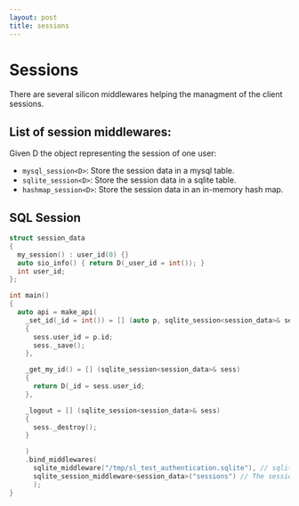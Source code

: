 ```yaml
---
layout: post
title: sessions
---
```


Sessions
======================

There are several silicon middlewares helping the managment of the
client sessions.


## List of session middlewares:

Given D the object representing the session of one user:

 - ```mysql_session<D>```: Store the session data in a mysql table.
 - ```sqlite_session<D>```: Store the session data in a sqlite table.
 - ```hashmap_session<D>```: Store the session data in an in-memory hash map.

## SQL Session

```c++
struct session_data
{
  my_session() : user_id(0) {}
  auto sio_info() { return D(_user_id = int()); }
  int user_id;
};

int main()
{
  auto api = make_api(
    _set_id(_id = int()) = [] (auto p, sqlite_session<session_data>& sess)
    {
      sess.user_id = p.id;
      sess._save();
    },

    _get_my_id() = [] (sqlite_session<session_data>& sess)
    {
      return D(_id = sess.user_id;
    },

    _logout = [] (sqlite_session<session_data>& sess)
    {
      sess._destroy();
    }

    )
    .bind_middlewares(
      sqlite_middleware("/tmp/sl_test_authentication.sqlite"), // sqlite middleware.
      sqlite_session_middleware<session_data>("sessions") // The sessions will be stored in the "sessions" table.
      );
}

```

